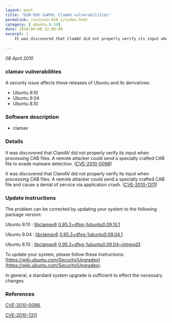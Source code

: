 ```yaml
---
layout: post
title: "USN-926-1&#58; ClamAV vulnerabilities"
permalink: /usn/usn-926-1/index.html
category: [ ubuntu-8.10]
date: 2010-04-08 12:00:00
excerpt: |
    It was discovered that ClamAV did not properly verify its input when processing CAB files. A remote attacker could send a specially crafted CAB file to evade malware detection. ([CVE-2010-0098](http://people.ubuntu.com/~ubuntu-security/cve/CVE-2010-0098))
    
--- 
```

 
 

*08 April 2010*

### clamav vulnerabilities

A security issue affects these releases of Ubuntu and its derivatives:

* Ubuntu 9.10
* Ubuntu 9.04
* Ubuntu 8.10

### Software description

* clamav 

### Details

It was discovered that ClamAV did not properly verify its input when processing CAB files. A remote attacker could send a specially crafted CAB file to evade malware detection. ([CVE-2010-0098](http://people.ubuntu.com/~ubuntu-security/cve/CVE-2010-0098))

It was discovered that ClamAV did not properly verify its input when processing CAB files. A remote attacker could send a specially crafted CAB file and cause a denial of service via application crash. ([CVE-2010-1311](http://people.ubuntu.com/~ubuntu-security/cve/CVE-2010-1311)) 

### Update instructions

The problem can be corrected by updating your system to the following package version:

Ubuntu 9.10
 : [libclamav6](https://launchpad.net/ubuntu/+source/clamav) <span> [0.95.3+dfsg-1ubuntu0.09.10.1](https://launchpad.net/ubuntu/+source/clamav/0.95.3+dfsg-1ubuntu0.09.10.1) </span> 

Ubuntu 9.04
 : [libclamav6](https://launchpad.net/ubuntu/+source/clamav) <span> [0.95.3+dfsg-1ubuntu0.09.04.1](https://launchpad.net/ubuntu/+source/clamav/0.95.3+dfsg-1ubuntu0.09.04.1) </span> 

Ubuntu 8.10
 : [libclamav6](https://launchpad.net/ubuntu/+source/clamav) <span> [0.95.3+dfsg-1ubuntu0.09.04~intrepid3](https://launchpad.net/ubuntu/+source/clamav/0.95.3+dfsg-1ubuntu0.09.04~intrepid3) </span> 

To update your system, please follow these instructions: [https://wiki.ubuntu.com/Security/Upgrades](https://wiki.ubuntu.com/Security/Upgrades).

In general, a standard system upgrade is sufficient to effect the necessary changes. 

### References

 
 [CVE-2010-0098](http://people.ubuntu.com/~ubuntu-security/cve/CVE-2010-0098), 

 [CVE-2010-1311](http://people.ubuntu.com/~ubuntu-security/cve/CVE-2010-1311)
 

